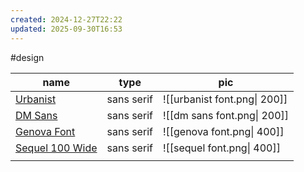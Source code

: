 ```yaml
---
created: 2024-12-27T22:22
updated: 2025-09-30T16:53
---
```

#design 

| name                                                                                  | type       | pic                                         |
| ------------------------------------------------------------------------------------- | ---------- | ------------------------------------------- |
| [Urbanist](https://fonts.google.com/specimen/Urbanist?stroke=Sans+Serif&subset=latin) | sans serif | ![[urbanist font.png\| 200]] |
| [DM Sans](https://fonts.google.com/specimen/DM+Sans)                                  | sans serif | ![[dm sans font.png\| 200]] |
| [Genova Font](https://www.dafontfree.co/genova-font/)                                 | sans serif | ![[genova font.png\| 400]] |
| [Sequel 100 Wide](https://www.featuredtype.com/typefaces/sequel-100-wide)<br>         | sans serif | ![[sequel font.png\| 400]] |
|                                                                                       |            |                                             |



